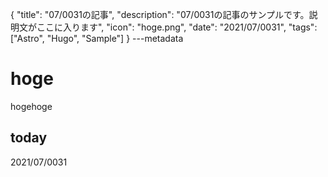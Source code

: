 {
  "title": "07/0031の記事",
  "description": "07/0031の記事のサンプルです。説明文がここに入ります",
  "icon": "hoge.png",
  "date": "2021/07/0031",
  "tags": ["Astro", "Hugo", "Sample"]
}
---metadata

# hoge
hogehoge

## today
2021/07/0031